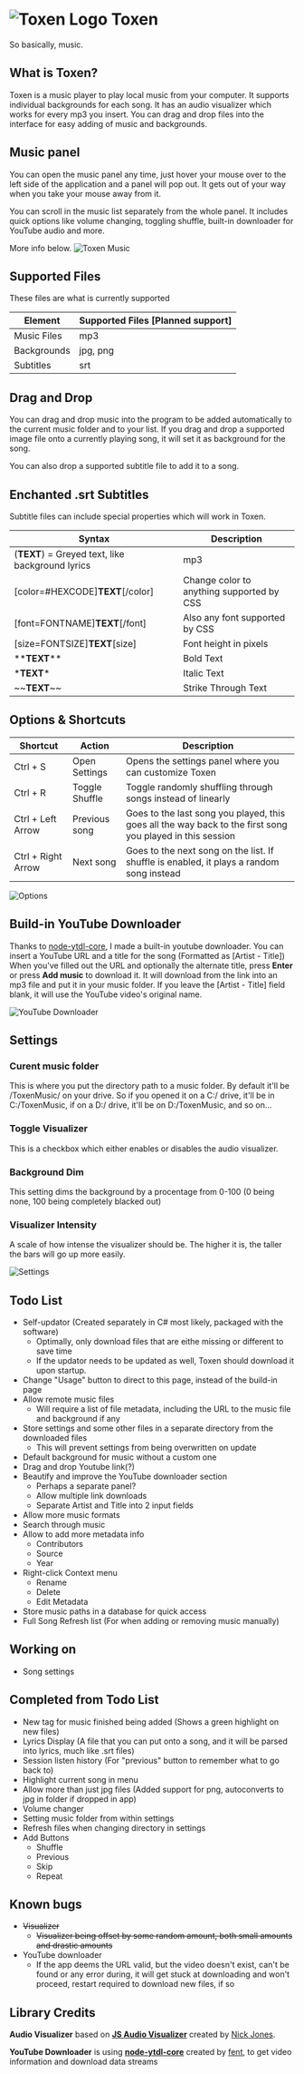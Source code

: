 # ![Toxen Logo](https://raw.githubusercontent.com/LucasionGS/Toxen/master/icon.ico) Toxen
So basically, music.
## What is Toxen?
Toxen is a music player to play local music from your computer. It supports individual backgrounds for each song.
It has an audio visualizer which works for every mp3 you insert.
You can drag and drop files into the interface for easy adding of music and backgrounds.

## Music panel
You can open the music panel any time, just hover your mouse over to the left side of the application and a panel will pop out. It gets out of your way when you take your mouse away from it.

You can scroll in the music list separately from the whole panel. It includes quick options like volume changing, toggling shuffle, built-in downloader for YouTube audio and more.

More info below.
![Toxen Music](http://lucasion.tk/f/17.08.54-28.08.19.png)

## Supported Files
These files are what is currently supported

| Element | Supported Files [Planned support] |
| --- | --- |
| Music Files | mp3 |
| Backgrounds | jpg, png |
| Subtitles | srt |

## Drag and Drop
You can drag and drop music into the program to be added automatically to the current music folder and to your list.
If you drag and drop a supported image file onto a currently playing song,
it will set it as background for the song.

You can also drop a supported subtitle file to add it to a song.

## Enchanted .srt Subtitles
Subtitle files can include special properties which will work in Toxen.

| Syntax | Description |
| --- | --- |
| (**TEXT**) = Greyed text, like background lyrics | mp3
| [color=#HEXCODE]**TEXT**[/color] | Change color to anything supported by CSS |
| [font=FONTNAME]**TEXT**[/font] | Also any font supported by CSS |
| [size=FONTSIZE]**TEXT**[size] | Font height in pixels |
| \*\***TEXT**\*\* | Bold Text |
| \***TEXT**\* | Italic Text |
| \~\~**TEXT**\~\~ | Strike Through Text |


## Options & Shortcuts

| Shortcut | Action | Description |
| --- | --- | --- |
| Ctrl + S | Open Settings | Opens the settings panel where you can customize Toxen |
| Ctrl + R | Toggle Shuffle | Toggle randomly shuffling through songs instead of linearly |
| Ctrl + Left Arrow | Previous song | Goes to the last song you played, this goes all the way back to the first song you played in this session |
| Ctrl + Right Arrow | Next song | Goes to the next song on the list. If shuffle is enabled, it plays a random song instead |

![Options](http://lucasion.tk/f/17.11.12-28.08.19.png)

## Build-in YouTube Downloader
Thanks to [node-ytdl-core](https://github.com/fent/node-ytdl-core), I made a built-in youtube downloader. You can insert a YouTube URL and a title for the song (Formatted as [Artist - Title])
When you've filled out the URL and optionally the alternate title, press **Enter** or press **Add music** to download it.
It will download from the link into an mp3 file and put it in your music folder.
If you leave the [Artist - Title] field blank, it will use the YouTube video's original name.

![YouTube Downloader](http://lucasion.tk/f/17.12.22-28.08.19.png)

## Settings
### Curent music folder
This is where you put the directory path to a music folder. By default it'll be /ToxenMusic/ on your drive.
So if you opened it on a C:/ drive, it'll be in C:/ToxenMusic, if on a D:/ drive, it'll be on D:/ToxenMusic, and so on...

### Toggle Visualizer
This is a checkbox which either enables or disables the audio visualizer.

### Background Dim
This setting dims the background by a procentage from 0-100 (0 being none, 100 being completely blacked out)

### Visualizer Intensity
A scale of how intense the visualizer should be. The higher it is, the taller the bars will go up more easily.

![Settings](http://lucasion.tk/f/17.13.16-28.08.19.png)

## Todo List
- Self-updator (Created separately in C# most likely, packaged with the software)
  - Optimally, only download files that are eithe missing or different to save time
  - If the updator needs to be updated as well, Toxen should download it upon startup.
- Change "Usage" button to direct to this page, instead of the build-in page
- Allow remote music files
  - Will require a list of file metadata, including the URL to the music file and background if any
- Store settings and some other files in a separate directory from the downloaded files
  - This will prevent settings from being overwritten on update
- Default background for music without a custom one
- Drag and drop Youtube link(?)
- Beautify and improve the YouTube downloader section
  - Perhaps a separate panel?
  - Allow multiple link downloads
  - Separate Artist and Title into 2 input fields
- Allow more music formats
- Search through music
- Allow to add more metadata info
  - Contributors
  - Source
  - Year
- Right-click Context menu
  - Rename
  - Delete
  - Edit Metadata
- Store music paths in a database for quick access
- Full Song Refresh list (For when adding or removing music manually)

## Working on
- Song settings

## Completed from Todo List
- New tag for music finished being added (Shows a green highlight on new files)
- Lyrics Display (A file that you can put onto a song, and it will be parsed into lyrics, much like .srt files)
- Session listen history (For "previous" button to remember what to go back to)
- Highlight current song in menu
- Allow more than just jpg files (Added support for png, autoconverts to jpg in folder if dropped in app)
- Volume changer
- Setting music folder from within settings
- Refresh files when changing directory in settings
- Add Buttons
  - Shuffle
  - Previous
  - Skip
  - Repeat

## Known bugs
- ~~Visualizer~~
  - ~~Visualizer being offset by some random amount, both small amounts and drastic amounts~~
- YouTube downloader
  - If the app deems the URL valid, but the video doesn't exist, can't be found or any error during, it will get stuck at downloading and won't proceed, restart required to download new files, if so

## Library Credits
**Audio Visualizer** based on [**JS Audio Visualizer**](https://codepen.io/nfj525/pen/rVBaab) created by [Nick Jones](https://codepen.io/nfj525).

**YouTube Downloader** is using [**node-ytdl-core**](https://github.com/fent/node-ytdl-core) created by [fent](https://github.com/fent/), to get video information and download data streams
